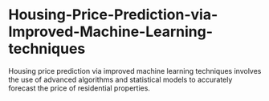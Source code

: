 # Housing-Price-Prediction-via-Improved-Machine-Learning-techniques
Housing price prediction via improved machine learning techniques involves the use of advanced algorithms and statistical models to accurately forecast the price of residential properties.
